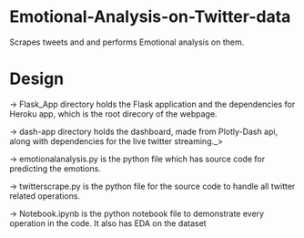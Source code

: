 # Emotional-Analysis-on-Twitter-data
Scrapes tweets and and performs Emotional analysis on them.

# Design
-> Flask_App directory holds the Flask application and the dependencies for Heroku app, which is the root direcory of the webpage.

-> dash-app directory holds the dashboard, made from Plotly-Dash api, along with dependencies for the live twitter streaming._>

-> emotionalanalysis.py is the python file which has source code for predicting the emotions.

-> twitterscrape.py is the python file for the source code to handle all twitter related operations.

-> Notebook.ipynb is the python notebook file to demonstrate every operation in the code.
It also has EDA on the dataset
